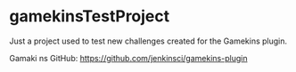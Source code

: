 # gamekinsTestProject
Just a project used to test new challenges created for the Gamekins plugin.

Gamaki ns GitHub: https://github.com/jenkinsci/gamekins-plugin


